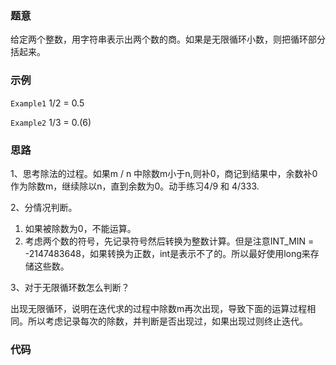 ### 题意

给定两个整数，用字符串表示出两个数的商。如果是无限循环小数，则把循环部分括起来。

### 示例

`Example1` 1/2 = 0.5

`Example2` 1/3 = 0.(6)

### 思路

1、思考除法的过程。如果m / n 中除数m小于n,则补0，商记到结果中，余数补0作为除数m，继续除以n，直到余数为0。动手练习4/9 和 4/333.

2、分情况判断。

1. 如果被除数为0，不能运算。
2. 考虑两个数的符号，先记录符号然后转换为整数计算。但是注意INT_MIN = -2147483648，如果转换为正数，int是表示不了的。所以最好使用long来存储这些数。

3、对于无限循环数怎么判断？

出现无限循环，说明在迭代求的过程中除数m再次出现，导致下面的运算过程相同。所以考虑记录每次的除数，并判断是否出现过，如果出现过则终止迭代。

### 代码

